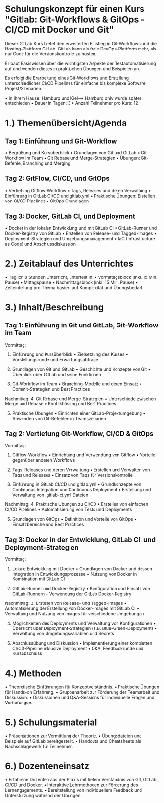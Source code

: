 # Schulungskonzept für einen Kurs "Gitlab: Git-Workflows & GitOps - CI/CD mit Docker und Git"

Dieser GitLab Kurs bietet den erweiterten Einstieg in Git-Workflows und die Hosting-Plattform GitLab. GitLab kann als freie DevOps-Plattform mehr, als nur Code für die Versionskontrolle zu hosten.

Er baut Basiswissen über die wichtigsten Aspekte der Testautomatisierung auf und wenden dieses in praktischen Übungen und Beispielen an.

Es erfolgt die Erarbeitung eines Git-Workflows und Erstellung unterschiedlicher CI/CD Pipelines für einfache bis komplexe Software Projekt/Szenarien.

• In Ihrem Hause: Hamburg und Kiel--> Hamburg only wurde später entschieden
• Dauer in Tagen: 3
• Anzahl Teilnehmer pro Kurs: 12

# 1.) Themenübersicht/Agenda

## Tag 1: Einführung und Git-Workflow
• Begrüßung und Kursüberblick
• Grundlagen von Git und GitLab
• Git-Workflow im Team
• Git Rebase und Merge-Strategien
• Übungen: Git-Befehle, Branching und Merging

## Tag 2: GitFlow, CI/CD, und GitOps
• Vertiefung Gitflow-Workflow
• Tags, Releases und deren Verwaltung
• Einführung in GitLab CI/CD und gitlab.yml
• Praktische Übungen: Erstellen von CI/CD Pipelines
• GitOps Grundlagen

## Tag 3: Docker, GitLab CI, und Deployment
• Docker in der lokalen Entwicklung und mit GitLab CI
• GitLab-Runner und Docker-Registry von GitLab
• Erstellen von Release- und Tagged-Images
• Deployment-Strategien und Umgebungsmanagement
• IaC (Infrastructure as Code) und Abschlussdiskussion

# 2.) Zeitablauf des Unterrichtes

• Täglich 8 Stunden Unterricht, unterteilt in:
• Vormittagsblock (inkl. 15 Min. Pause)
• Mittagspause
• Nachmittagsblock (inkl. 15 Min. Pause)
• Zeiteinteilung pro Thema basiert auf Komplexität und Übungsbedarf.

# 3.) Inhalt/Beschreibung

## Tag 1: Einführung in Git und GitLab, Git-Workflow im Team

Vormittag:
1. Einführung und Kursüberblick
• Zielsetzung des Kurses
• Vorstellungsrunde und Erwartungsabfrage

2. Grundlagen von Git und GitLab
• Geschichte und Konzepte von Git
• Überblick über GitLab und seine Funktionen

3. Git-Workflow im Team
• Branching-Modelle und deren Einsatz
• Commit-Strategien und Best Practices

Nachmittag:
4. Git Rebase und Merge-Strategien
• Unterschiede zwischen Merge und Rebase
• Konfliktlösung und Best Practices

5. Praktische Übungen
• Einrichten einer GitLab-Projektumgebung
• Anwenden von Git-Befehlen in Teamszenarien

## Tag 2: Vertiefung Git-Workflow, CI/CD & GitOps

Vormittag:
1. Gitflow-Workflow
• Einrichtung und Verwendung von Gitflow
• Vorteile gegenüber anderen Workflows

2. Tags, Releases und deren Verwaltung
• Erstellen und Verwalten von Tags und Releases
• Einsatz von Tags für Versionskontrolle

3. Einführung in GitLab CI/CD und gitlab.yml
• Grundkonzepte von Continuous Integration und Continuous Deployment
• Erstellung und Verwaltung von .gitlab-ci.yml Dateien

Nachmittag:
4. Praktische Übungen zu CI/CD
• Erstellen von einfachen CI/CD Pipelines
• Automatisierung von Tests und Deployments

5. Grundlagen von GitOps
• Definition und Vorteile von GitOps
• Einsatzbereiche und Best Practices

## Tag 3: Docker in der Entwicklung, GitLab CI, und Deployment-Strategien

Vormittag:
1. Lokale Entwicklung mit Docker
• Grundlagen von Docker und dessen Integration in Entwicklungsprozesse
• Nutzung von Docker in Kombination mit GitLab CI

2. GitLab-Runner und Docker-Registry
• Konfiguration und Einsatz von GitLab-Runnern
• Verwendung der GitLab Docker-Registry

Nachmittag:
3. Erstellen von Release- und Tagged-Images
• Automatisierung der Erstellung von Docker-Images mit GitLab CI
• Verwaltung und Nutzung von Images für verschiedene Umgebungen

4. Möglichkeiten des Deployments und Verwaltung von Konfigurationen
• Übersicht über Deployment-Strategien (z.B. Blue-Green-Deployment)
• Verwaltung von Umgebungsvariablen und Secrets

5. Abschlussübung und Diskussion
• Implementierung einer kompletten CI/CD-Pipeline inklusive Deployment
• Q&A, Feedbackrunde und Kursabschluss

# 4.) Methoden

• Theoretische Einführungen für Konzeptverständnis.
• Praktische Übungen für Hands-on Erfahrung.
• Gruppenarbeit zur Förderung der Teamarbeit und Diskussion.
• Diskussionen und Q&A-Sessions für individuelle Fragen und Vertiefungen.

# 5.) Schulungsmaterial

• Präsentationen zur Vermittlung der Theorie.
• Übungsdateien und Beispiele auf GitLab bereitgestellt.
• Handouts und Cheatsheets als Nachschlagewerk für Teilnehmer.

# 6.) Dozenteneinsatz

• Erfahrene Dozenten aus der Praxis mit tiefem Verständnis von Git, GitLab, CI/CD und Docker.
• Interaktive Lehrmethoden zur Förderung des Lernengagements.
• Bereitstellung von individuellem Feedback und Unterstützung während der Übungen.